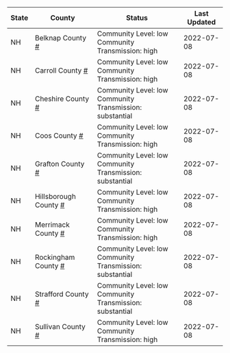 State | County | Status | Last Updated
--- | --- | --- | --- 
NH | Belknap County <a href="#belknap_county">#</a> | <a name="belknap_county"></a>Community Level: low<br/>Community Transmission: high | 2022-07-08
NH | Carroll County <a href="#carroll_county">#</a> | <a name="carroll_county"></a>Community Level: low<br/>Community Transmission: high | 2022-07-08
NH | Cheshire County <a href="#cheshire_county">#</a> | <a name="cheshire_county"></a>Community Level: low<br/>Community Transmission: substantial | 2022-07-08
NH | Coos County <a href="#coos_county">#</a> | <a name="coos_county"></a>Community Level: low<br/>Community Transmission: high | 2022-07-08
NH | Grafton County <a href="#grafton_county">#</a> | <a name="grafton_county"></a>Community Level: low<br/>Community Transmission: substantial | 2022-07-08
NH | Hillsborough County <a href="#hillsborough_county">#</a> | <a name="hillsborough_county"></a>Community Level: low<br/>Community Transmission: high | 2022-07-08
NH | Merrimack County <a href="#merrimack_county">#</a> | <a name="merrimack_county"></a>Community Level: low<br/>Community Transmission: high | 2022-07-08
NH | Rockingham County <a href="#rockingham_county">#</a> | <a name="rockingham_county"></a>Community Level: low<br/>Community Transmission: substantial | 2022-07-08
NH | Strafford County <a href="#strafford_county">#</a> | <a name="strafford_county"></a>Community Level: low<br/>Community Transmission: substantial | 2022-07-08
NH | Sullivan County <a href="#sullivan_county">#</a> | <a name="sullivan_county"></a>Community Level: low<br/>Community Transmission: high | 2022-07-08
